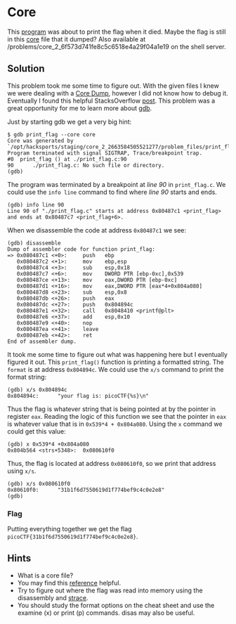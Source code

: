 # Core
This [program](print_flag) was about to print the flag when it died. Maybe the flag is still in this [core](core) file that it dumped? Also available at /problems/core_2_6f573d741fe8c5c6518e4a29f04a1e19 on the shell server.


## Solution
This problem took me some time to figure out. With the given files I knew we were dealing with a [Core Dump](https://en.wikipedia.org/wiki/Core_dump), however I did not know how to debug it. Eventually I found this helpful StacksOverflow [post](https://stackoverflow.com/questions/8305866/how-do-i-analyze-a-programs-core-dump-file-with-gdb-when-it-has-command-line-pa). This problem was a great opportunity for me to learn more about [gdb](https://en.wikipedia.org/wiki/GNU_Debugger).


Just by starting gdb we get a very big hint:

```
$ gdb print_flag --core core
Core was generated by `/opt/hacksports/staging/core_2_2663584505521277/problem_files/print_flag'.
Program terminated with signal SIGTRAP, Trace/breakpoint trap.
#0  print_flag () at ./print_flag.c:90
90      ./print_flag.c: No such file or directory.
(gdb) 
```

The program was terminated by a breakpoint at *line 90* in `print_flag.c`. We could use the `info line` command to find where *line 90* starts and ends.

```
(gdb) info line 90
Line 90 of "./print_flag.c" starts at address 0x80487c1 <print_flag> and ends at 0x80487c7 <print_flag+6>.
```

When we disassemble the code at address `0x80487c1` we see:

```
(gdb) disassemble
Dump of assembler code for function print_flag:
=> 0x080487c1 <+0>:     push   ebp
   0x080487c2 <+1>:     mov    ebp,esp
   0x080487c4 <+3>:     sub    esp,0x18
   0x080487c7 <+6>:     mov    DWORD PTR [ebp-0xc],0x539
   0x080487ce <+13>:    mov    eax,DWORD PTR [ebp-0xc]
   0x080487d1 <+16>:    mov    eax,DWORD PTR [eax*4+0x804a080]
   0x080487d8 <+23>:    sub    esp,0x8
   0x080487db <+26>:    push   eax
   0x080487dc <+27>:    push   0x804894c
   0x080487e1 <+32>:    call   0x8048410 <printf@plt>
   0x080487e6 <+37>:    add    esp,0x10
   0x080487e9 <+40>:    nop
   0x080487ea <+41>:    leave  
   0x080487eb <+42>:    ret    
End of assembler dump.
```

It took me some time to figure out what was happening here but I eventually figured it out. This `print_flag()` function is printing a formatted string. The `format` is at address `0x804894c`. We could use the `x/s` command to print the format string:

```
(gdb) x/s 0x804894c
0x804894c:      "your flag is: picoCTF{%s}\n"
```

Thus the flag is whatever string that is being pointed at by the pointer in register `eax`. Reading the logic of this function we see that the pointer in `eax` is whatever value that is in `0x539*4 + 0x804a080`. Using the `x` command we could get this value:

```
(gdb) x 0x539*4 +0x804a080
0x804b564 <strs+5348>:  0x080610f0
```

Thus, the flag is located at address `0x080610f0`, so we print that address using `x/s`.

```
(gdb) x/s 0x080610f0
0x80610f0:      "31b1f6d7550619d1f774bef9c4c0e2e8"
(gdb)
```

### Flag
Putting everything together we get the flag `picoCTF{31b1f6d7550619d1f774bef9c4c0e2e8}`.


## Hints
- What is a core file?
- You may find this [reference](https://darkdust.net/files/GDB%20Cheat%20Sheet.pdf) helpful.
- Try to figure out where the flag was read into memory using the disassembly and [strace](https://linux.die.net/man/1/strace).
- You should study the format options on the cheat sheet and use the examine (x) or print (p) commands. disas may also be useful.
